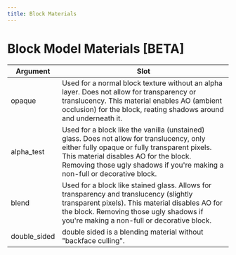 ```yaml
---
title: Block Materials
---
```


# Block Model Materials [BETA]

| Argument     | Slot                                                                                                                                                                                                                                                              |
| ------------ | ----------------------------------------------------------------------------------------------------------------------------------------------------------------------------------------------------------------------------------------------------------------- |
| opaque       | Used for a normal block texture without an alpha layer. Does not allow for transparency or translucency. This material enables AO (ambient occlusion) for the block, reating shadows around and underneath it.                                                    |
| alpha_test   | Used for a block like the vanilla (unstained) glass. Does not allow for translucency, only either fully opaque or fully transparent pixels. This material disables AO for the block. Removing those ugly shadows if you're making a non-full or decorative block. |
| blend        | Used for a block like stained glass. Allows for transparency and translucency (slightly transparent pixels). This material disables AO for the block. Removing those ugly shadows if you're making a non-full or decorative block.                                |
| double_sided | double sided is a blending material without "backface culling".                                                                                                                                                                                                   |
